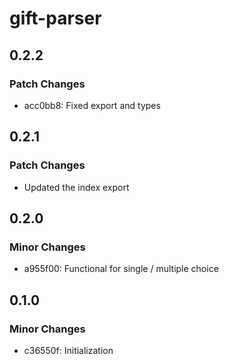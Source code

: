 # gift-parser

## 0.2.2

### Patch Changes

- acc0bb8: Fixed export and types

## 0.2.1

### Patch Changes

- Updated the index export

## 0.2.0

### Minor Changes

- a955f00: Functional for single / multiple choice

## 0.1.0

### Minor Changes

- c36550f: Initialization
